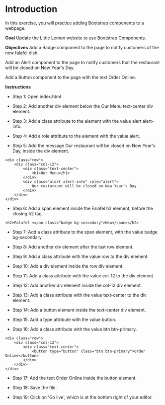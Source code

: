 # Introduction
In this exercise, you will practice adding Bootstrap components to a webpage.

**Goal**
Update the Little Lemon website to use Bootstrap Components.

**Objectives**
Add a Badge component to the page to notify customers of the new falafel dish.

Add an Alert component to the page to notify customers that the restaurant will be closed on New Year's Day.

Add a Button component to the page with the text Order Online.

**Instructions**
* Step 1: Open index.html

* Step 2: Add another div element below the Our Menu text-center div element.

* Step 3: Add a class attribute to the element with the value alert alert-info.

* Step 4: Add a role attribute to the element with the value alert.

* Step 5: Add the message Our restaurant will be closed on New Year's Day, inside the div element.

```
<div class="row">
    <div class="col-12">
        <div class="text-center">
            <h1>Our Menu</h1>
        </div>
        <div class="alert alert-info" role="alert">
            Our resturaunt will be closed on New Year's Day
        </div>
    </div>
</div>

```


* Step 6: Add a span element inside the Falafel h2 element, before the closing h2 tag.

```
<h2>Falafel <span class="badge bg-secondary">New</span></h2>
```

* Step 7: Add a class attribute to the span element, with the value badge bg-secondary.

* Step 8: Add another div element after the last row element.

* Step 9: Add a class attribute with the value row to the div element.

* Step 10: Add a div element inside the row div element.

* Step 11: Add a class attribute with the value col-12 to the div element.

* Step 12: Add another div element inside the col-12 div element.

* Step 13: Add a class attribute with the value text-center to the div element.

* Step 14: Add a button element inside the text-center div element.

* Step 15: Add a type attribute with the value button.

* Step 16: Add a class attribute with the value btn btn-primary.

```
<div class="row">
    <div class="col-12">
        <div class="text-center">
            <button type="button" class="btn btn-primary">Order Online</button>
        </div>
    </div>
</div>
```

* Step 17: Add the text Order Online inside the button element.
* Step 18: Save the file.

* Step 19: Click on 'Go live', which is at the bottom right of your editor.

